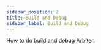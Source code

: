 ```yaml
---
sidebar_position: 2
title: Build and Debug
sidebar_label: Build and Debug
---
```


How to do build and debug Arbiter.
